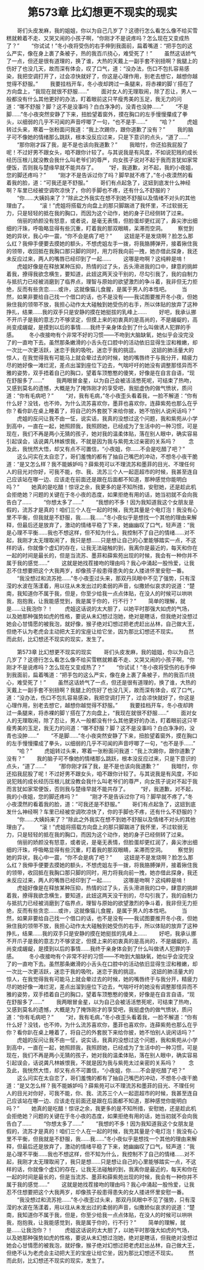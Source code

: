 # 　　第573章 比幻想更不现实的现实
　　哥们头皮发麻，我的姐姐，你以为自己几岁了？这德行怎么看怎么像不给买雪糕就赖着不走、又哭又闹的小孩子啊，“你刚才不是说疼吗？怎么现在又变成热了？”
　　“你试试！”冬小夜将受伤的右手伸到我面前，扁着嘴道：“把手包的这么严实，像在身上裹了条被子，热的我百爪挠心，难受死了！”
　　虽然这话娇气了一点，但还是很有道理的，换了谁，大热的天戴上一副手套不别扭啊？我腿上的伤好了也没几天，故而深有体会，叹了口气，道：“没办法，伤口不包扎容易感染，我把空调打开了，过会凉快就好了，你这是心理作用，别老去想它，越想你越觉得不舒服。”
　　我要挂档开车，冬小夜却跨过一条腿来，将赤裸的脚丫搭在了方向盘上，“我现在就很不舒服……”
　　面对女人的无理取闹，除了忍让，男人一般都没有什么其他更好的办法，盯着眼前这只芊瘦秀美的玉足，我无力的问道：“哪不舒服？脚？这不是没事吗？白白净净的，没青也没肿……”
　　“不是脚……”冬小夜突然安静了下来，扭脸望着窗外，摸在胸口的左手慢慢攥成了拳头，以细弱的几乎不可闻的声音哼唧了一句，“也不是手……”
　　“哈？”
　　虎姐转过头来，寒着一张粉面问我道：“我上次踢你，跟你道歉了没有？”
　　我的脑子可不像她的情绪那么跳跃，根本没反应过来，只是下意识的点头，“道了……”
　　“那你刚才踩了我，是不是也该向我道歉？”
　　我暗忖，你还掐我屁股了呢！不过好男不跟女头，咱不跟你计较了。与其说我是有风度，不如说犯贱的成长经历压根儿就没教会我什么叫老爷们的尊严，向女孩子说对不起于我而言犹如家常便饭，否则我与楚缘早就不能共存了。
　　“好，我道歉，对不起，我的小夜姐，您的脚还疼吗？”
　　“刚才不是告诉过你了吗？脚早就不疼了，”冬小夜漠然的看着我的脸，道：“可我还是不舒服。”
　　哥们有点起急了，这妞到底发什么神经啊？车里已经被空调吹凉快了，你的手脚也不疼，还有什么不舒服的？
　　“你……大姨妈来了？”除此之外我实在想不到她不舒服以及情绪不对头的其他理由了。
　　“滚！”虎姐将搭载方向盘上的那只脚踹进了我怀里，不过软弱无力，只是轻轻的抵在我的胸口，而因为这个动作，她的身子已经侧转了过来。
　　俏丽的娇颜没有怒意，或者说，是毫无表情，但脸蛋却更红润了，鼻尖渗出细细的汗珠，呼吸略显得有些沉重，盯着我的那双眼睛，呆滞而空洞。
　　察觉到她的异状，我心中一震，“你不会是病了吧？”
　　这妞是不是发烧啊？脸怎么那么红？我伸手便要去摸她的额头，不想虎姐左手一拨，将我胳膊弹开，接着揪住我的领带，收回抵在我胸口那只脚的同时，用力将我向前一拽，她亦借此探身，我还未反应过来，两人的嘴唇已经印到了一起……
　　这哪是吻啊？这纯粹是啃！
　　虎姐好像是在释放某种压抑，热情的过了头，舌头滑进我的口中，肆意的挑衅着我，撩得我欲念横生，要知道，此妞这两天没干别的，尽勾引我了，我的自制力与抵抗力已经被消磨到了临界点，理智与原始的欲望激烈的争斗着，我非但无力拒绝，反而有些贪恋……或许，这就像猫儿食腥，是属于男人的本性吧。
　　当然，如果非要给自己找一个借口的话，也不是没有——我试图要推开冬小夜，但她揪住我的领带不放，我担心动作太大碰触到她受伤的右手，所以体贴的放弃了这种挣扎，结果……我的双手只是安静的摸在她挺拔的乳峰上……
　　好吧，我承认挪不开爪子是我的意志力不够坚定，但摸上来的初衷真的是高尚的，不是龌龊的，高尚变成龌龊，是摸到以后的事情……我终于亲身体会到了什么叫做诱人犯罪的手感。
　　冬小夜接吻有个非常不好的习惯——不吻到大脑缺氧，她似乎会没完没了的一直吻下去。虽然那条嫩滑的小舌头在口腔中的活动依旧显得生涩和稚嫩，却一次比一次更活跃，迷恋于我的吸吮，迷恋于我的挑逗。
　　这妞的肺活量大的惊人，在我觉得我有可能马上就会晕过去的时候，她的嘴唇终于与我分开，精疲力尽的她好像一滩烂泥，差点出溜到座位下边去，气喘吁吁的她没有调整那怪异而不雅的姿势，双手捂着自己的胸口，望着车顶憨憨的傻笑，好像是在自言自语，“现在舒服多了……”
　　我两眼冒金星，以为自己会被活活憋死呢，可结束了热吻，又感到莫名的遗憾，大概是为了掩饰刚才的享受吧，我挺虚伪的做气愤状，质问道：“你有毛病吧？”
　　“对，我有毛病，”冬小夜歪头看着我，一脸不解道：“你有什么好？没钱，也不帅，为什么流苏喜欢你，墨菲也喜欢你，连薛紫苑也那么在乎你？看你趴在桌上睡着了，将自己的外套脱下来给你披，她不怕别人说闲话吗？”
　　虎姐的反问让我不由一怔，说实话，我真的没想过这个问题，我和紫苑从小学到高中，一直在一起，她照顾我，我照顾她，已经成为了生活中的一种习惯，可是现在，我们不再是两小无猜的孩子，她对我的温柔体贴，落在别人眼中，确实容易引起误会，话说龚凡林嫉恨我，不就是因为我与紫苑太过亲密的关系吗？
　　念及此，我恍然大悟，却又有点不可置信，“小夜姐，你……不会是吃醋了吧？”
　　这么问实在太自恋了，哥们羞愧的都有了抽自己嘴巴的冲动，不想冬小夜干脆道：“是又怎么样？我不能嫉妒吗？薛紫苑可以不理流苏和墨菲的目光、不理任何人的目光对你好，可我不能，你、我、流苏三个人一起逛超市的时候，我甚至连自己应该站在哪一边、应该走在前面还是跟在后面都不知道，那种感觉你能明白吗？”
　　她真的是吃醋！惊讶之余，我更多的是不知所措，安慰她，还是趁此机会拒绝她？问题的关键在于冬小夜的态度，如果拒绝有用的话，她当初就不会向我告白了……
　　“你想太多了……”
　　“我想的不多！因为我知道我这个女朋友是假的，流苏才是真的！咱们三个人在一起的时候，我充其量是个电灯泡！我没有心里不平衡，但我就是不舒服，我……我……”冬小夜似乎是想找一个其他的理由来解释，但最后还是放弃了，激动的情绪平稳了下来，她幽幽叹了口气，轻声道：“我是心理不平衡……我也不想这样，但不知为什么，我控制不了自己的情绪……对不起，我刚才太无理取闹了，我只是想……只是想让自己的心里能够踏实一点，不这样的话，你就像个虚幻的存在，让我无法碰触的到，我离你是最近的，每天和你在一起的时间是最长的，但是当流苏、墨菲和薛紫苑出现的时候，我会有一种你并不属于我的感觉……”
　　这就是她找茬接吻的理由吗？我心中涌起一股怜爱，让我忍不住想要把这个大我两岁，却像孩子般患得患失的女人搂进怀里安慰一番。
　　“我没想过和流苏抢……”冬小夜歪过头来，那双丹凤眼中不见了强势，只有滢滢的水波在荡漾着，用以往从未发出过的柔弱的声音，似撒娇似哀求的说道：“楚南，我知道你不属于我，但是，你至少给我一点点体贴，在没人的时候可以哄哄我，抱抱我，让我能感觉到，我是属于你的，行不行？”
　　简单的理解，就是……让我泡你？！
　　虎姐这话说的太大胆了，以她平时那强大如虎的气场，以及她那种强势如虎的性格，要说从未幻想过泡她，绝对是瞎话，但我绝对没想过她会心甘情愿的被我泡，就好像，猴子绝对幻想过把老虎赶出丛林，自己做大王，但绝不认为老虎会主动把大王的宝座让给它坐，因为那比幻想还不现实。
　　然而此刻，比幻想还不现实的现实，发生了。

　　第573章 比幻想更不现实的现实
　　哥们头皮发麻，我的姐姐，你以为自己几岁了？这德行怎么看怎么像不给买雪糕就赖着不走、又哭又闹的小孩子啊，“你刚才不是说疼吗？怎么现在又变成热了？”
　　“你试试！”冬小夜将受伤的右手伸到我面前，扁着嘴道：“把手包的这么严实，像在身上裹了条被子，热的我百爪挠心，难受死了！”
　　虽然这话娇气了一点，但还是很有道理的，换了谁，大热的天戴上一副手套不别扭啊？我腿上的伤好了也没几天，故而深有体会，叹了口气，道：“没办法，伤口不包扎容易感染，我把空调打开了，过会凉快就好了，你这是心理作用，别老去想它，越想你越觉得不舒服。”
　　我要挂档开车，冬小夜却跨过一条腿来，将赤裸的脚丫搭在了方向盘上，“我现在就很不舒服……”
　　面对女人的无理取闹，除了忍让，男人一般都没有什么其他更好的办法，盯着眼前这只芊瘦秀美的玉足，我无力的问道：“哪不舒服？脚？这不是没事吗？白白净净的，没青也没肿……”
　　“不是脚……”冬小夜突然安静了下来，扭脸望着窗外，摸在胸口的左手慢慢攥成了拳头，以细弱的几乎不可闻的声音哼唧了一句，“也不是手……”
　　“哈？”
　　虎姐转过头来，寒着一张粉面问我道：“我上次踢你，跟你道歉了没有？”
　　我的脑子可不像她的情绪那么跳跃，根本没反应过来，只是下意识的点头，“道了……”
　　“那你刚才踩了我，是不是也该向我道歉？”
　　我暗忖，你还掐我屁股了呢！不过好男不跟女头，咱不跟你计较了。与其说我是有风度，不如说犯贱的成长经历压根儿就没教会我什么叫老爷们的尊严，向女孩子说对不起于我而言犹如家常便饭，否则我与楚缘早就不能共存了。
　　“好，我道歉，对不起，我的小夜姐，您的脚还疼吗？”
　　“刚才不是告诉过你了吗？脚早就不疼了，”冬小夜漠然的看着我的脸，道：“可我还是不舒服。”
　　哥们有点起急了，这妞到底发什么神经啊？车里已经被空调吹凉快了，你的手脚也不疼，还有什么不舒服的？
　　“你……大姨妈来了？”除此之外我实在想不到她不舒服以及情绪不对头的其他理由了。
　　“滚！”虎姐将搭载方向盘上的那只脚踹进了我怀里，不过软弱无力，只是轻轻的抵在我的胸口，而因为这个动作，她的身子已经侧转了过来。
　　俏丽的娇颜没有怒意，或者说，是毫无表情，但脸蛋却更红润了，鼻尖渗出细细的汗珠，呼吸略显得有些沉重，盯着我的那双眼睛，呆滞而空洞。
　　察觉到她的异状，我心中一震，“你不会是病了吧？”
　　这妞是不是发烧啊？脸怎么那么红？我伸手便要去摸她的额头，不想虎姐左手一拨，将我胳膊弹开，接着揪住我的领带，收回抵在我胸口那只脚的同时，用力将我向前一拽，她亦借此探身，我还未反应过来，两人的嘴唇已经印到了一起……
　　这哪是吻啊？这纯粹是啃！
　　虎姐好像是在释放某种压抑，热情的过了头，舌头滑进我的口中，肆意的挑衅着我，撩得我欲念横生，要知道，此妞这两天没干别的，尽勾引我了，我的自制力与抵抗力已经被消磨到了临界点，理智与原始的欲望激烈的争斗着，我非但无力拒绝，反而有些贪恋……或许，这就像猫儿食腥，是属于男人的本性吧。
　　当然，如果非要给自己找一个借口的话，也不是没有——我试图要推开冬小夜，但她揪住我的领带不放，我担心动作太大碰触到她受伤的右手，所以体贴的放弃了这种挣扎，结果……我的双手只是安静的摸在她挺拔的乳峰上……
　　好吧，我承认挪不开爪子是我的意志力不够坚定，但摸上来的初衷真的是高尚的，不是龌龊的，高尚变成龌龊，是摸到以后的事情……我终于亲身体会到了什么叫做诱人犯罪的手感。
　　冬小夜接吻有个非常不好的习惯——不吻到大脑缺氧，她似乎会没完没了的一直吻下去。虽然那条嫩滑的小舌头在口腔中的活动依旧显得生涩和稚嫩，却一次比一次更活跃，迷恋于我的吸吮，迷恋于我的挑逗。
　　这妞的肺活量大的惊人，在我觉得我有可能马上就会晕过去的时候，她的嘴唇终于与我分开，精疲力尽的她好像一滩烂泥，差点出溜到座位下边去，气喘吁吁的她没有调整那怪异而不雅的姿势，双手捂着自己的胸口，望着车顶憨憨的傻笑，好像是在自言自语，“现在舒服多了……”
　　我两眼冒金星，以为自己会被活活憋死呢，可结束了热吻，又感到莫名的遗憾，大概是为了掩饰刚才的享受吧，我挺虚伪的做气愤状，质问道：“你有毛病吧？”
　　“对，我有毛病，”冬小夜歪头看着我，一脸不解道：“你有什么好？没钱，也不帅，为什么流苏喜欢你，墨菲也喜欢你，连薛紫苑也那么在乎你？看你趴在桌上睡着了，将自己的外套脱下来给你披，她不怕别人说闲话吗？”
　　虎姐的反问让我不由一怔，说实话，我真的没想过这个问题，我和紫苑从小学到高中，一直在一起，她照顾我，我照顾她，已经成为了生活中的一种习惯，可是现在，我们不再是两小无猜的孩子，她对我的温柔体贴，落在别人眼中，确实容易引起误会，话说龚凡林嫉恨我，不就是因为我与紫苑太过亲密的关系吗？
　　念及此，我恍然大悟，却又有点不可置信，“小夜姐，你……不会是吃醋了吧？”
　　这么问实在太自恋了，哥们羞愧的都有了抽自己嘴巴的冲动，不想冬小夜干脆道：“是又怎么样？我不能嫉妒吗？薛紫苑可以不理流苏和墨菲的目光、不理任何人的目光对你好，可我不能，你、我、流苏三个人一起逛超市的时候，我甚至连自己应该站在哪一边、应该走在前面还是跟在后面都不知道，那种感觉你能明白吗？”
　　她真的是吃醋！惊讶之余，我更多的是不知所措，安慰她，还是趁此机会拒绝她？问题的关键在于冬小夜的态度，如果拒绝有用的话，她当初就不会向我告白了……
　　“你想太多了……”
　　“我想的不多！因为我知道我这个女朋友是假的，流苏才是真的！咱们三个人在一起的时候，我充其量是个电灯泡！我没有心里不平衡，但我就是不舒服，我……我……”冬小夜似乎是想找一个其他的理由来解释，但最后还是放弃了，激动的情绪平稳了下来，她幽幽叹了口气，轻声道：“我是心理不平衡……我也不想这样，但不知为什么，我控制不了自己的情绪……对不起，我刚才太无理取闹了，我只是想……只是想让自己的心里能够踏实一点，不这样的话，你就像个虚幻的存在，让我无法碰触的到，我离你是最近的，每天和你在一起的时间是最长的，但是当流苏、墨菲和薛紫苑出现的时候，我会有一种你并不属于我的感觉……”
　　这就是她找茬接吻的理由吗？我心中涌起一股怜爱，让我忍不住想要把这个大我两岁，却像孩子般患得患失的女人搂进怀里安慰一番。
　　“我没想过和流苏抢……”冬小夜歪过头来，那双丹凤眼中不见了强势，只有滢滢的水波在荡漾着，用以往从未发出过的柔弱的声音，似撒娇似哀求的说道：“楚南，我知道你不属于我，但是，你至少给我一点点体贴，在没人的时候可以哄哄我，抱抱我，让我能感觉到，我是属于你的，行不行？”
　　简单的理解，就是……让我泡你？！
　　虎姐这话说的太大胆了，以她平时那强大如虎的气场，以及她那种强势如虎的性格，要说从未幻想过泡她，绝对是瞎话，但我绝对没想过她会心甘情愿的被我泡，就好像，猴子绝对幻想过把老虎赶出丛林，自己做大王，但绝不认为老虎会主动把大王的宝座让给它坐，因为那比幻想还不现实。
　　然而此刻，比幻想还不现实的现实，发生了。
